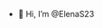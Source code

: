 - 👋 Hi, I’m @ElenaS23

<!---
ElenaS23/ElenaS23 is a ✨ special ✨ repository because its `README.md` (this file) appears on your GitHub profile.
You can click the Preview link to take a look at your changes.
--->
